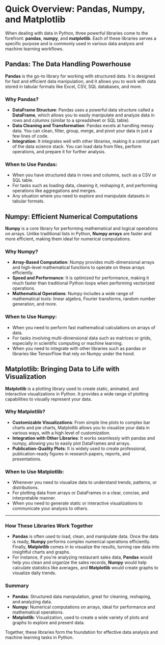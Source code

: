 # Quick Overview: Pandas, Numpy, and Matplotlib

When dealing with data in Python, three powerful libraries come to the forefront: **pandas**, **numpy**, and **matplotlib**. Each of these libraries serves a specific purpose and is commonly used in various data analysis and machine learning workflows.

## Pandas: The Data Handling Powerhouse

**Pandas** is the go-to library for working with structured data. It is designed for fast and efficient data manipulation, and it allows you to work with data stored in tabular formats like Excel, CSV, SQL databases, and more.

### Why Pandas?

- **DataFrame Structure**: Pandas uses a powerful data structure called a **DataFrame**, which allows you to easily manipulate and analyze data in rows and columns (similar to a spreadsheet or SQL table).
- **Data Cleaning and Transformation**: Pandas excels at handling messy data. You can clean, filter, group, merge, and pivot your data in just a few lines of code.
- **Integration**: It integrates well with other libraries, making it a central part of the data science stack. You can load data from files, perform operations, and prepare it for further analysis.

### When to Use Pandas:
- When you have structured data in rows and columns, such as a CSV or SQL table.
- For tasks such as loading data, cleaning it, reshaping it, and performing operations like aggregations and merges.
- Any situation where you need to explore and manipulate datasets in tabular formats.

## Numpy: Efficient Numerical Computations

**Numpy** is a core library for performing mathematical and logical operations on arrays. Unlike traditional lists in Python, **Numpy arrays** are faster and more efficient, making them ideal for numerical computations.

### Why Numpy?

- **Array-Based Computation**: Numpy provides multi-dimensional arrays and high-level mathematical functions to operate on these arrays efficiently.
- **Speed and Performance**: It is optimized for performance, making it much faster than traditional Python loops when performing vectorized operations.
- **Mathematical Operations**: Numpy includes a wide range of mathematical tools: linear algebra, Fourier transforms, random number generation, and more.

### When to Use Numpy:
- When you need to perform fast mathematical calculations on arrays of data.
- For tasks involving multi-dimensional data such as matrices or grids, especially in scientific computing or machine learning.
- When you need to integrate with other libraries such as pandas or libraries like TensorFlow that rely on Numpy under the hood.

## Matplotlib: Bringing Data to Life with Visualization

**Matplotlib** is a plotting library used to create static, animated, and interactive visualizations in Python. It provides a wide range of plotting capabilities to visually represent your data.

### Why Matplotlib?

- **Customizable Visualizations**: From simple line plots to complex bar charts and pie charts, Matplotlib allows you to visualize your data in various ways, with a high level of customization.
- **Integration with Other Libraries**: It works seamlessly with pandas and numpy, allowing you to easily plot DataFrames and arrays.
- **Publication-Quality Plots**: It is widely used to create professional, publication-ready figures in research papers, reports, and presentations.

### When to Use Matplotlib:
- Whenever you need to visualize data to understand trends, patterns, or distributions.
- For plotting data from arrays or DataFrames in a clear, concise, and interpretable manner.
- When you need to generate static or interactive visualizations to communicate your analysis to others.

---

### How These Libraries Work Together

- **Pandas** is often used to load, clean, and manipulate data. Once the data is ready, **Numpy** performs complex numerical operations efficiently. Finally, **Matplotlib** comes in to visualize the results, turning raw data into insightful charts and graphs.
- For instance, if you're analyzing restaurant sales data, **Pandas** would help you clean and organize the sales records, **Numpy** would help calculate statistics like averages, and **Matplotlib** would create graphs to visualize daily trends.

### Summary

- **Pandas**: Structured data manipulation, great for cleaning, reshaping, and analyzing data.
- **Numpy**: Numerical computations on arrays, ideal for performance and mathematical operations.
- **Matplotlib**: Visualization, used to create a wide variety of plots and graphs to explore and present data.

Together, these libraries form the foundation for effective data analysis and machine learning tasks in Python.
